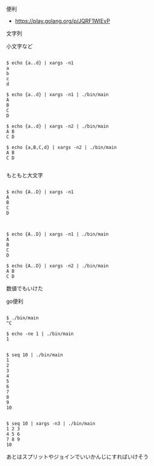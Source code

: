 
便利
- https://play.golang.org/p/JQRF1WIEvP

文字列

小文字など

```

$ echo {a..d} | xargs -n1
a
b
c
d

$ echo {a..d} | xargs -n1 | ./bin/main
A
B
C
D

$ echo {a..d} | xargs -n2 | ./bin/main
A B
C D

$ echo {a,B,C,d} | xargs -n2 | ./bin/main
A B
C D


```



もともと大文字
```

$ echo {A..D} | xargs -n1
A
B
C
D



$ echo {A..D} | xargs -n1 | ./bin/main
A
B
C
D

$ echo {A..D} | xargs -n2 | ./bin/main
A B
C D
```


数値でもいけた

go便利

```

$ ./bin/main
^C

$ echo -ne 1 | ./bin/main
1


$ seq 10 | ./bin/main
1
2
3
4
5
6
7
8
9
10


$ seq 10 | xargs -n3 | ./bin/main
1 2 3
4 5 6
7 8 9
10
```


あとはスプリットやジョインでいいかんじにすればいけそう

